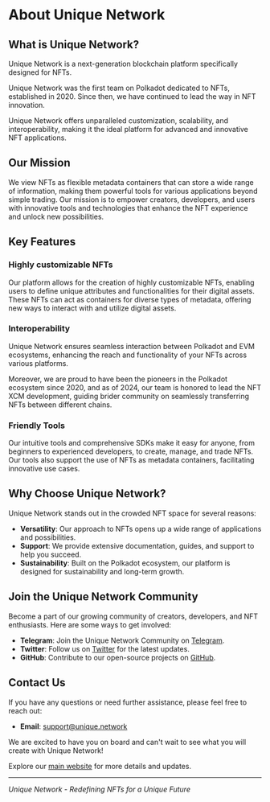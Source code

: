 # About Unique Network

## What is Unique Network?

Unique Network is a next-generation blockchain platform specifically designed for NFTs. 

Unique Network was the first team on Polkadot dedicated to NFTs, established in 2020. Since then, we have continued to lead the way in NFT innovation. 

Unique Network offers unparalleled customization, scalability, and interoperability, making it the ideal platform for advanced and innovative NFT applications.

## Our Mission

We view NFTs as flexible metadata containers that can store a wide range of information, making them powerful tools for various applications beyond simple trading. Our mission is to empower creators, developers, and users with innovative tools and technologies that enhance the NFT experience and unlock new possibilities.

## Key Features

### Highly customizable NFTs
Our platform allows for the creation of highly customizable NFTs, enabling users to define unique attributes and functionalities for their digital assets. These NFTs can act as containers for diverse types of metadata, offering new ways to interact with and utilize digital assets.

### Interoperability
Unique Network ensures seamless interaction between Polkadot and EVM ecosystems, enhancing the reach and functionality of your NFTs across various platforms. 

Moreover, we are proud to have been the pioneers in the Polkadot ecosystem since 2020, and as of 2024, our team is honored to lead the NFT XCM development, guiding brider community on seamlessly transferring NFTs between different chains.

### Friendly Tools
Our intuitive tools and comprehensive SDKs make it easy for anyone, from beginners to experienced developers, to create, manage, and trade NFTs. Our tools also support the use of NFTs as metadata containers, facilitating innovative use cases.

## Why Choose Unique Network?

Unique Network stands out in the crowded NFT space for several reasons:

- **Versatility**: Our approach to NFTs opens up a wide range of applications and possibilities.
- **Support**: We provide extensive documentation, guides, and support to help you succeed.
- **Sustainability**: Built on the Polkadot ecosystem, our platform is designed for sustainability and long-term growth.

## Join the Unique Network Community

Become a part of our growing community of creators, developers, and NFT enthusiasts. Here are some ways to get involved:

- **Telegram**: Join the Unique Network Community on [Telegram](https://t.me/UniqueNetwork).
- **Twitter**: Follow us on [Twitter](https://twitter.com/Unique_NFTchain) for the latest updates.
- **GitHub**: Contribute to our open-source projects on [GitHub](https://github.com/UniqueNetwork).

## Contact Us

If you have any questions or need further assistance, please feel free to reach out:

- **Email**: [support@unique.network](mailto:support@unique.network)

We are excited to have you on board and can't wait to see what you will create with Unique Network!

Explore our [main website](https://unique.network/) for more details and updates.

---

*Unique Network - Redefining NFTs for a Unique Future*

